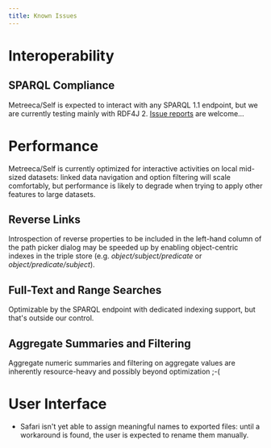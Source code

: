 ```yaml
---
title: Known Issues
---
```


# Interoperability

## SPARQL Compliance

Metreeca/Self is expected to interact with any SPARQL 1.1 endpoint, but we are currently testing mainly with RDF4J 2. [Issue reports](https://github.com/metreeca/self/issues) are welcome…

# Performance

Metreeca/Self is currently optimized for interactive activities on local mid-sized datasets: linked data navigation and option filtering will scale comfortably, but performance is likely to degrade when trying to apply other features to large datasets.

## Reverse Links

Introspection of reverse properties to be included in the left-hand column of the path picker dialog may be speeded up by enabling object-centric indexes in the triple store (e.g. _object/subject/predicate_ or _object/predicate/subject_).

## Full-Text and Range Searches

Optimizable by the SPARQL endpoint with dedicated indexing support, but that's outside our control.

## Aggregate Summaries and Filtering

Aggregate numeric summaries and filtering on aggregate values are inherently resource-heavy and possibly beyond optimization ;-(

# User Interface

- Safari isn't yet able to assign meaningful names to exported files: until a workaround is found, the user is expected to rename them manually.
